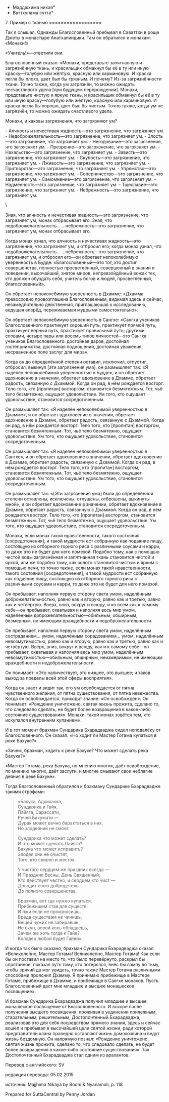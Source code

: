 * Мадджхима никая*
* Ваттхупама сутта*

7\. Пример с тканью
\=\=\=\=\=\=\=\=\=\=\=\=\=\=\=\=\=\=

Так я слышал\. Однажды Благословенный пребывал в Саваттхи в роще Джеты в монастыре Анатхапиндики\. Там он обратился к монахам: «Монахи\!»

«Учитель\!»—ответили они\.

Благословенный сказал: «Монахи, представьте запятнанную и загрязнённую ткань, и красильщик обмакнул бы её в ту или иную краску—голубую или жёлтую, красную или карминовую\. И краска легла бы плохо, цвет был бы грязным\. И почему? Из\-за загрязнённости ткани\. Точно также, когда ум загрязнён, то можно ожидать несчастливого удела \[при будущем перерождении\]\. Монахи, представьте чистую и яркую ткань, и красильщик обмакнул бы её в ту или иную краску—голубую или жёлтую, красную или карминовую\. И краска легла бы хорошо, цвет был бы чистым\. Точно также, когда ум не загрязнён, то можно ожидать счастливого удела\.

Монахи, и каковы загрязнения, что загрязняют ум?

\- Алчность и нечестивая жадность—это загрязнение, что загрязняет ум\.
\- Недоброжелательность—это загрязнение, что загрязняет ум\.
\- Злость—это загрязнение, что загрязняет ум\.
\- Негодование—это загрязнение, что загрязняет ум\.
\- Презрение—это загрязнение, что загрязняет ум\.
\- Нахальство—это загрязнение, что загрязняет ум\.
\- Зависть—это загрязнение, что загрязняет ум\.
\- Скупость—это загрязнение, что загрязняет ум\.
\- Лживость—это загрязнение, что загрязняет ум\.
\- Притворство—это загрязнение, что загрязняет ум\.
\- Упрямство—это загрязнение, что загрязняет ум\.
\- Соперничество—это загрязнение, что загрязняет ум\.
\- Самомнение—это загрязнение, что загрязняет ум\.
\- Надменность—это загрязнение, что загрязняет ум\.
\- Тщеславие—это загрязнение, что загрязняет ум\.
\- Небрежность—это загрязнение, что загрязняет ум\.

\

Зная, что алчность и нечестивая жадность—это загрязнение, что загрязняет ум, монах отбрасывает его\. Зная, что недоброжелательность… …небрежность—это загрязнение, что загрязняет ум, монах отбрасывает его\.

Когда монах узнал, что алчность и нечестивая жадность—это загрязнение, что загрязняет ум, и отбросил его; когда монах узнал, что недоброжелательность… …небрежность—это загрязнение, что загрязняет ум, и отбросил его—он обретает непоколебимую уверенность в Будде: «Благословенный—это тот, кто достиг совершенства, полностью просветлённый, совершенный в знании и поведении, высочайший, знаток миров, непревзойдённый вожак тех, кто должен обуздать себя, учитель богов и людей, просветлённый, благословенный»\.

Он обретает непоколебимую уверенность в Дхамме: «Дхамма превосходно провозглашена Благословенным, видимая здесь и сейчас, незамедлительно действенная, приглашающая к исследованию, ведущая вперёд, переживаемая мудрыми самостоятельно»\.

Он обретает непоколебимую уверенность в Сангхе: «Сангха учеников Благословенного практикует хороший путь, практикует прямой путь, практикует верный путь, практикует правильный путь; другими словами, четыре пары или восемь типов личностей—это Сангха учеников Благословенного: достойная даров, достойная гостеприимства, достойная подношений, достойная уважения, несравненное поле заслуг для мира»\.

Когда он до определённой степени оставил, исключил, отпустил, отбросил, выкинул \[эти загрязнения ума\], он размышляет так: «Я наделён непоколебимой уверенностью в Будде», и он обретает вдохновение в значении, обретает вдохновение в Дхамме, обретает радость, связанную с Дхаммой\. Когда он рад, в нём рождается восторг\. Тело того, кто \[пропитан\] восторгом, становится безмятежным\. Тот, чьё тело безмятежно, ощущает удовольствие\. Ум того, кто ощущает удовольствие, становится сосредоточенным\.

Он размышляет так: «Я наделён непоколебимой уверенностью в Дхамме», и он обретает вдохновение в значении, обретает вдохновение в Дхамме, обретает радость, связанную с Дхаммой\. Когда он рад, в нём рождается восторг\. Тело того, кто \[пропитан\] восторгом, становится безмятежным\. Тот, чьё тело безмятежно, ощущает удовольствие\. Ум того, кто ощущает удовольствие, становится сосредоточенным\.

Он размышляет так: «Я наделён непоколебимой уверенностью в Сангхе», и он обретает вдохновение в значении, обретает вдохновение в Дхамме, обретает радость, связанную с Дхаммой\. Когда он рад, в нём рождается восторг\. Тело того, кто \[пропитан\] восторгом, становится безмятежным\. Тот, чьё тело безмятежно, ощущает удовольствие\. Ум того, кто ощущает удовольствие, становится сосредоточенным\.

Он размышляет так: «\[Эти загрязнения ума\] были до определённой степени оставлены, исключены, отпущены, отброшены, выкинуты мной», и он обретает вдохновение в значении, обретает вдохновение в Дхамме, обретает радость, связанную с Дхаммой\. Когда он рад, в нём рождается восторг\. Тело того, кто \[пропитан\] восторгом, становится безмятежным\. Тот, чьё тело безмятежно, ощущает удовольствие\. Ум того, кто ощущает удовольствие, становится сосредоточенным\.

Монахи, если монах такой нравственности, такого состояния \[сосредоточения\], и такой мудрости ест собранную как подаяние пищу, состоящую из отборного горного риса с различными соусами и карри, то даже это не будет для него помехой\. Подобно тому, как с помощью чистой воды загрязнённая и запятнанная ткань становится чистой и яркой, или же подобно тому, как золото становится чистым и ярким с помощью печи, то точно также, если монах такой нравственности, такого состояния \[сосредоточения\], и такой мудрости ест собранную как подаяние пищу, состоящую из отборного горного риса с различными соусами и карри, то даже это не будет для него помехой\.

Он пребывает, наполняя первую сторону света умом, наделённым доброжелательностью, равно как и вторую, равно как и третью, равно как и четвёртую\. Вверх, вниз, вокруг и всюду, и ко всем как к самому себе—он пребывает, охватывая и наполняя весь мир умом, наделённым доброжелательностью—обильным, обширным, безмерным, не имеющим враждебности и недоброжелательности\.

Он пребывает, наполняя первую сторону света умом, наделённым состраданием… умом, наделённым сорадованием… умом, наделённым невозмутимостью, равно как и вторую, равно как и третью, равно как и четвёртую\. Вверх, вниз, вокруг и всюду, как и к самому себе—он пребывает, охватывая и наполняя весь мир умом, наделённым невозмутимостью—обильным, обширным, неизмеримым, не имеющим враждебности и недоброжелательности\.

Он понимает: «Это наличествует, это низшее, это высшее; и таков выход за пределы всей этой сферы восприятия»\.

Когда он знает и видит так, его ум освобождается от пятна чувственного желания, от пятна существования, от пятна невежества\. Когда он освобождается, приходит знание: «Он освобождён»\. Он понимает: «Рождение уничтожено, святая жизнь прожита, сделано то, что следовало сделать, не будет более возвращения в какое\-либо состояние существования»\. Монахи, такой монах зовётся тем, кто искупался внутренним купанием»\.

И в тот момент брахман Сундарика Бхарадваджа сидел неподалёку от Благословенного\. Он сказал: «Но ходит ли Мастер Готама купаться в реке Бахуке?»

«Зачем, брахман, ходить к реке Бахуке? Что может сделать река Бахука?»

«Мастер Готама, река Бахука, по мнению многих, даёт освобождение, по мнению многих, даёт заслуги, и многие смывают свои неблагие деяния в реке Бахуке»\.

Тогда Благословенный обратился к брахману Сундарике Бхарадвадже такими строфами:

> «Бахука, Адхикакка,  
> Сундарика и Гайя,  
> Пайяга, Сарассати,  
> Ручей Бахумати —  
> Дурак может вечно барахтаться в них,  
> Но злодеяний не смоет\.
>
> Сундарика что может сделать?  
> И что может сделать Пайяга?  
> Бахука что может исправить?  
> Злодея они не очистят,  
> Того, кто свиреп и жесток\.
>
> У чистого сердцем же праздник всегда —  
> И Праздник Весны, День Священный;  
> Кто действует честно, и сердцем кто чист —  
> Доводит свою добродетель  
> До полного совершенства\.
>
> Брахман, вот где нужно купаться,  
> Прибежищем став для существ\.  
> И лжи если не произносишь,  
> Вреда существам не чинишь,  
> Вещей чужих не забираешь,  
> Не скуп, верой коль обладаешь,  
> Зачем же хоть тогда к Гайе?  
> Колодец любой будет Гайей»\.

И когда так было сказано, брахман Сундарика Бхарадваджа сказал: «Великолепно, Мастер Готама\! Великолепно, Мастер Готама\! Как если бы он поставил на место то, что было перевёрнуто, раскрыл бы спрятанное, показал путь тому, кто потерялся, внёс бы лампу во тьму, чтобы зрячий да мог увидеть, точно также Мастер Готама различными способами прояснил Дхамму\. Я принимаю прибежище в Мастере Готаме, прибежище в Дхамме, и прибежище в Сангхе монахов\. Пусть Благословенный даст мне младшее и высшее монашеское посвящение»\.

И брахман Сундарика Бхарадваджа получил младшее и высшее монашеское посвящение от Благословенного\. И вскоре после получения высшего посвящения, проживая в уединении прилежным, старательным, решительным, Достопочтенный Бхарадваджа, реализовав это для себя посредством прямого знания, здесь и сейчас вошёл и пребывал в высочайшей цели святой жизни, ради которой представители клана праведно оставляют жизнь домохозяина и ведут жизнь бездомную\. Он напрямую познал: «Рождение уничтожено, святая жизнь прожита, сделано то, что следовало сделать, не будет более возвращения в какое\-либо состояние существования»\. Так Достопочтенный Бхарадваджа стал одним из арахантов\.

Перевод с английского: SV

редакция перевода: 05\.02\.2015

источник: Majjhima Nikaya by Bodhi & Nyanamoli, p\. 118

Prepared for SuttaCentral by Penny Jordan